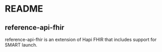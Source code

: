 # README #

## reference-api-fhir ##
reference-api-fhir is an extension of Hapi FHIR that includes support for SMART launch.